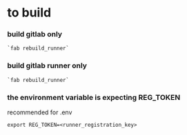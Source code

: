 # to build
### build gitlab only
    `fab rebuild_runner`

### build gitlab runner only
    `fab rebuild_runner`

### the environment variable is expecting REG_TOKEN
recommended for .env
```
export REG_TOKEN=<runner_registration_key>

```
